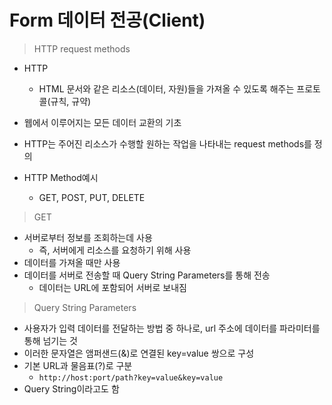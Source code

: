 # Form 데이터 전공(Client)

> HTTP request methods

- HTTP
  - HTML 문서와 같은 리소스(데이터, 자원)들을 가져올 수 있도록 해주는 프로토콜(규칙, 규약)
- 웹에서 이루어지는 모든 데이터 교환의 기초
- HTTP는 주어진 리소스가 수행할 원하는 작업을 나타내는 request methods를 정의

- HTTP Method예시
  - GET, POST, PUT, DELETE



> GET

- 서버로부터 정보를 조회하는데 사용
  - 즉, 서버에게 리소스를 요청하기 위해 사용
- 데이터를 가져올 때만 사용
- 데이터를 서버로 전송할 때 Query String Parameters를 통해 전송
  - 데이터는 URL에 포함되어 서버로 보내짐



> Query String Parameters

- 사용자가 입력 데이터를 전달하는 방법 중 하나로, url 주소에 데이터를 파라미터를 통해 넘기는 것
- 이러한 문자열은 앰퍼샌드(&)로 연결된 key=value 쌍으로 구성
- 기본 URL과 물음표(?)로 구분
  - `http://host:port/path?key=value&key=value`
- Query String이라고도 함



